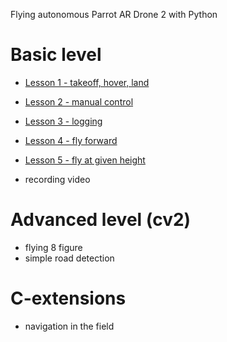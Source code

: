 Flying autonomous Parrot AR Drone 2 with Python

# Basic level

- [Lesson 1 - takeoff, hover, land](lesson1.md)
- [Lesson 2 - manual control](lesson2.md)
- [Lesson 3 - logging](lesson3.md)
- [Lesson 4 - fly forward](lesson4.md)
- [Lesson 5 - fly at given height](lesson5.md)

- recording video

# Advanced level (cv2)
- flying 8 figure
- simple road detection


# C-extensions
- navigation in the field


